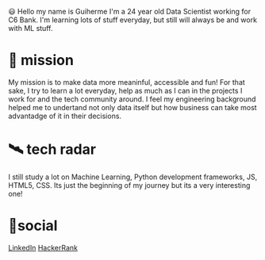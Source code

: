 😃 Hello my name is Guiherme I'm a 24 year old Data Scientist working for C6 Bank. I'm learning lots of stuff everyday, but still will always be and work with ML stuff.

# 🚀 mission
My mission is to make data more meaninful, accessible and fun! For that sake, I try to learn a lot everyday, help as much as I can in the projects I work for and the tech community around. I feel my engineering background helped me to undertand not only data itself but how business can take most advantadge of it in their decisions.

# 🛰️ tech radar
I still study a lot on Machine Learning, Python development frameworks, JS, HTML5, CSS. Its just the beginning of my journey but its a very interesting one!

# 🖖social
[LinkedIn](https://www.linkedin.com/in/guilherme-urbano-582a1112b/)
[HackerRank](https://www.hackerrank.com/guilhermedurbano/)
